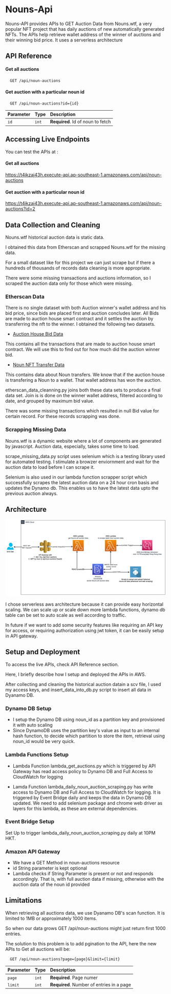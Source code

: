 
# Nouns-Api

Nouns-API provides APIs to GET Auction Data from Nouns.wtf, a very popular NFT project that has daily auctions of new automatically generated NFTs. The APIs help retrieve wallet address of the winner of auctions and their winning bid price.
It uses a serverless architecture


## API Reference

#### Get all auctions

```http
  GET /api/noun-auctions
```


#### Get auction with a particular noun id

```http
  GET /api/noun-auctions?id={id}
```

| Parameter | Type     | Description                       |
| :-------- | :------- | :-------------------------------- |
| `id`      | `int` | **Required**. Id of noun to fetch  |

## Accessing Live Endpoints

You can test the APIs at :

#### Get all auctions

https://t4ikzaj43h.execute-api.ap-southeast-1.amazonaws.com/api/noun-auctions


#### Get auction with a particular noun id

https://t4ikzaj43h.execute-api.ap-southeast-1.amazonaws.com/api/noun-auctions?id=2




## Data Collection and Cleaning

Nouns.wtf historical auction data is static data.

I obtained this data from Etherscan and scrapped Nouns.wtf for the missing data. 

For a small dataset like for this project we can just scrape but if there a hundreds of thousands of records data cleaning is more appropriate. 

There were some missing transactions and auctions information, so I scraped the auction data only for those which were missing.

### Etherscan Data

There is no single dataset with both Auction winner's wallet address and his bid price, since bids are placed first and auction concludes later. All Bids are made to auction house smart contract and it settles the auction by transferring the nft to the winner. I obtained the following two datasets.

- [Auction House Bid Data](https://etherscan.io/txs?a=0x830bd73e4184cef73443c15111a1df14e495c706)

This contains all the transactions that are made to auction house smart contract. We will use this to find out for how much did the auction winner bid.

- [Noun NFT Transfer Data](https://etherscan.io/token/0x9c8ff314c9bc7f6e59a9d9225fb22946427edc03)

This contains data about  Noun transfers. We know that if the auction house is transfering a Noun to a wallet. That wallet address has won the auction.

etherscan_data_cleanning.py joins both these data sets to produce a final data set. Join is is done on the winner wallet address, filtered according to date, and grouped by maximum bid value.

There was some missing transactions which resulted in null Bid value for certain record. For these records scrapping was done.


### Scrapping Missing Data

Nouns.wtf is a dynamic website where a lot of components are generated by javascript. Auction data, especially, takes some time to load.

scrape_missing_data.py script uses selenium which is a testing library used for automated testing. I stimulate a browzer enviornment and wait for the auction data to load before I can scrape it.

Selenium is also used in our lambda function scrapper script which successfully scrapes the latest auction data on a 24 hour cron basis and updates the Dynamo db. This enables us to have the latest data upto the previous auction always.




## Architecture

![Architecture](./architecture/architecture.jpeg)

I chose serverless aws architecture because it can provide easy horizontal scaling. We can scale up or scale down more lambda functions, dynamo db table can be set to auto scale as well according to traffic. 

In future if we want to add some security features like requiring an API key for access, or requiring authorization using jwt token, it can be easily setup in API gateway.

## Setup and Deployment

To access the live APIs, check API Reference section.

Here, I briefly describe how I setup and deployed the APIs in AWS.

After collecting and cleaning the historical auction datain a scv file, I used my access keys, and insert_data_into_db.py script to insert all data in Dyanamo DB.

### Dynamo DB Setup

- I setup the Dynamo DB using noun_id as a partition key and provisioned it with auto scaling
- Since DynamoDB uses the partition key's value as input to an internal hash function, to decide which partition to store the item, retrieval using noun_id would be very quick.

### Lambda Functions Setup

- Lambda Function lambda_get_auctions.py which is triggered by API Gateway has read access policy to Dynamo DB and Full Access to CloudWatch for logging

- Lamda Function lambda_daily_noun_auction_scraping.py has write access to Dynamo DB and Full Access to CloudWatch for logging. It is triggered by Event Bridge daily and keeps the data in Dynamo DB updated. We need to add selenium package and chrome web driver as layers for this lambda, as these are external dependencies. 

### Event Bridge Setup

Set Up to trigger lambda_daily_noun_auction_scraping.py daily at 10PM HKT. 

### Amazon API Gateway

- We have a GET Method in noun-auctions resource
- id String parameter is kept optional
- Lambda checks if String Parameter is present or not and responds accordingly. That is, with full auction data if missing, otherwise with the auction data of the noun id provided


## Limitations

When retrieving all auctions data, we use Dyanamo DB's scan function. It is limited to 1MB or approximately 1000 items.

So when our data grows GET /api/noun-auctions might just return first 1000 entries.

The solution to this problem is to add pgination to the API, here the new APIs to Get all auctions will be:

```http
  GET /api/noun-auctions?page={page}&limit={limit}
```


| Parameter | Type     | Description                       |
| :-------- | :------- | :-------------------------------- |
| `page`      | `int` | **Required**. Page numer  |
| `limit`      | `int` | **Required**. Number of entries in a page  |
